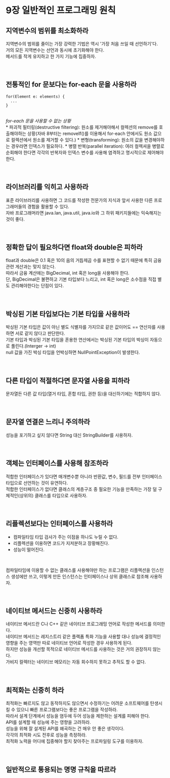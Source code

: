 # 9장 일반적인 프로그래밍 원칙
## 지역변수의 범위를 최소화하라
지역변수의 범위를 줄이는 가장 강력한 기법은 역시 '가장 처음 쓰일 때 선언하기'다.</br>
거의 모든 지역변수는 선언과 동시에 초기화해야 한다.</br>
메서드를 작게 유지하고 한 가지 기능에 집중하자.</br>
</br></br>

## 전통적인 for 문보다는 for-each 문을 사용하라
```
for(Element e: elements) {
  ...
}
```
</br>
<i>for-each 문을 사용할 수 없는 상황</i>
</br>
* 파괴적 필터링(destructive filtering): 원소를 제거해야해서 컬렉션의 remove를 호출해야하는 상황(자바 8부터는 removeIf()를 이용해서 for-each 안에서도 원소 값으로 컬렉션에서 원소를 제거할 수 있다.)
* 변형(transforming): 원소의 값을 변경해야하는 경우라면 인덱스가 필요하다.
* 병렬 반복(parallel iteration): 여러 컬렉셔을 병렬로 순회해야 한다면 각각의 반복자와 인덱스 변수를 사용해 염격하고 명시적으로 제어해야 한다.</br>
</br></br>

## 라이브러리를 익히고 사용하라
표준 라이브러리를 사용하면 그 코드를 작성한 전문가의 지식과 앞서 사용한 다른 프로그래머들의 경험을 활용할 수 있다.</br>
자바 프로그래머라면 java.lan, java.util, java.io와 그 하위 패키지들에는 익숙해지는 것이 좋다.</br>
</br></br>

## 정확한 답이 필요하다면 float와 double은 피하라
float과 double은 0.1 혹은 10의 음의 거듭제곱 수를 표현할 수 없기 때문에 특히 금융 관련 게산과는 맞지 않는다.</br>
따라서 금융 계산에는 BigDecimal, int 혹은 long을 사용해야 한다.</br>
단, BigDecimal은 불편하고 기본 타입보다 느리고, int 혹은 long은 소수점을 직접 별도 관리해야한다는 단점이 있다.</br>
</br></br>

## 박싱된 기본 타입보다는 기본 타입을 사용하라
박싱된 기본 타입은 값이 아닌 별도 식별자를 가지므로 같은 값이어도 == 연산자를 사용하면 서로 같지 않다고 판단한다.</br>
기본 타입과 박싱된 기본 타입을 혼용한 연산에서는 박싱된 기본 타입의 박싱이 자동으로 풀린다.(Interger -> int)</br>
null 값을 가진 박싱 타입을 언박싱하면 NullPointException이 발생한다.</br>
</br></br>

## 다른 타입이 적절하다면 문자열 사용을 피하라
문자열든 다른 값 타입(열거 타입, 혼합 타입, 권한 등)을 대신하기에는 적합하지 않다.</br>
</br></br>

## 문자열 연결은 느리니 주의하라
성능을 포기하고 싶지 않다면 String 대신 StringBuilder를 사용하자.</br>
</br></br>

## 객체는 인터페이스를 사용해 참조하라
적합한 인터페이스가 있다면 매개변수뿐 아니라 반환값, 변수, 필드를 전부 인터페이스 타입으로 선언하는 것이 유연하다.</br>
적합한 인터페이스가 없다면 클래스의 계층구조 중 필요한 기능을 만족하는 가장 덜 구체적인(상위의) 클래스를 타입으로 사용하자.</br>
</br></br>

## 리플렉션보다는 인터페이스를 사용하라
* 컴파일타임 타입 검사가 주는 이점을 하나도 누릴 수 없다.
* 리플렉션을 이용하면 코드가 지저분하고 장황해진다.
* 성능이 떨어진다.
</br>

컴파일타임에 이용할 수 없는 클래스를 사용해야만 하는 프로그램은 리플렉션을 인스턴스 생성에만 쓰고, 이렇게 만든 인스턴스는 인터페이스나 상위 클래스로 참조해 사용하자.</br>
</br></br>

## 네이티브 메서드는 신중히 사용하라
네이티브 메서드란 C나 C++ 같은 네이티브 프로그래밍 언어로 작성한 메서드를 의미한다.</br>
네이티브 메서드는 레지스트리 같은 플랙폼 특화 기능을 사용할 대나 성능에 결정적인 영향을 주는 영역만 따로 네이티브 언어로 작성한 경우 사용하게 된다.</br>
하지만 성능을 개선할 목적으로 네이티브 메서드를 사용하는 것은 거의 권장하지 않는다.</br>
가비지 컬렉터는 네이티브 메모리는 자동 회수하지 못하고 추적도 할 수 없다.</br>
</br></br>

## 최적화는 신중히 하라
최적화는 빠르지도 않고 동작하지도 않으면서 수정하기는 어려운 소프트웨어를 탄생시킬 수 있으니 빠른 프로그램보다는 좋은 프로그램을 작성하라.</br>
따라서 설계 단계에서 성능을 염두에 두어 성능을 제한하는 설계를 피해야 한다.</br>
API를 설계할 때 성능에 주는 영향을 고려하라.</br>
성능을 위해 잘 설계된 API를 왜곡하는 건 매우 안 좋은 생각이다.</br>
각각의 최적화 시도 전후로 성능을 측정하라.</br>
최적화 노력을 어디에 집중해야 할지 찾아주는 프로파일링 도구를 이용하자.</br>
</br></br>

## 일반적으로 통용되는 명명 규칙을 따르라
